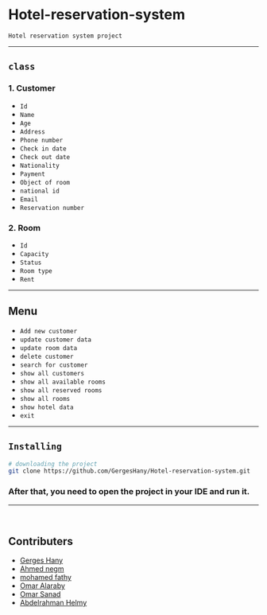 # Hotel-reservation-system

`Hotel reservation system project` 

<hr>

## `class`
### 1. Customer
  - `Id` 
  - `Name` 
  - `Age` 
  - `Address` 
  - `Phone number` 
  - `Check in date` 
  - `Check out date` 
  - `Nationality` 
  - `Payment`
  - `Object of room`
  - `national id`
  - `Email`
  - `Reservation number`

### 2. Room
   - `Id` 
   - `Capacity` 
   - `Status` 
   - `Room type`
   - `Rent` 

<hr>

## Menu 
- `Add new customer`
- `update customer data`
- `update room data`
- `delete customer`
- `search for customer`
- `show all customers`
- `show all available rooms`
- `show all reserved rooms`
- `show all rooms`
- `show hotel data`
- `exit`

<hr>

## `Installing`
```bash
# downloading the project
git clone https://github.com/GergesHany/Hotel-reservation-system.git
```
### After that, you need to open the project in your IDE and run it.

<hr><br>

## Contributers
- [Gerges Hany](https://github.com/GergesHany)
- [Ahmed negm](https://github.com/AhmedNegm5)
- [mohamed fathy](https://github.com/rag-nar1)
- [Omar Alaraby](https://github.com/OmarAlaraby)
- [Omar Sanad](https://github.com/OmarSanad3)
- [Abdelrahman Helmy](https://github.com/Helmy-JR)






